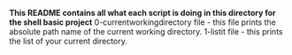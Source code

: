 **This README contains all what each script is doing in this directory for the shell basic project**
0-currentworkingdirectory file  - this file  prints the absolute path name of the current working directory.
1-listit file - this prints the list of your current directory.
